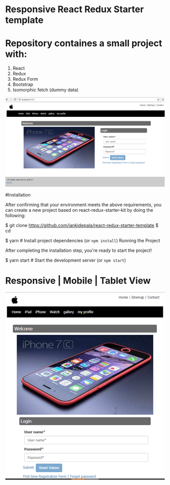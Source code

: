 # Responsive React Redux Starter template

# Repository containes a small project with:
1. React
2. Redux
3. Redux Form
4. Bootstrap
5. Isomorphic fetch (dummy data)

![Picture](https://github.com/jankidepala/react-redux-starter-template/blob/master/media/h1.png)

#Installation

After confirming that your environment meets the above requirements, you can create a new project based on react-redux-starter-kit by doing the following:

$ git clone https://github.com/jankidepala/react-redux-starter-template <my-project-name>
$ cd <my-project-name>

$ yarn  # Install project dependencies (or `npm install`)
Running the Project

After completing the installation step, you're ready to start the project!

$ yarn start  # Start the development server (or `npm start`)

# Responsive | Mobile | Tablet View
![Picture](https://github.com/jankidepala/react-redux-starter-template/blob/master/media/h2.png)
